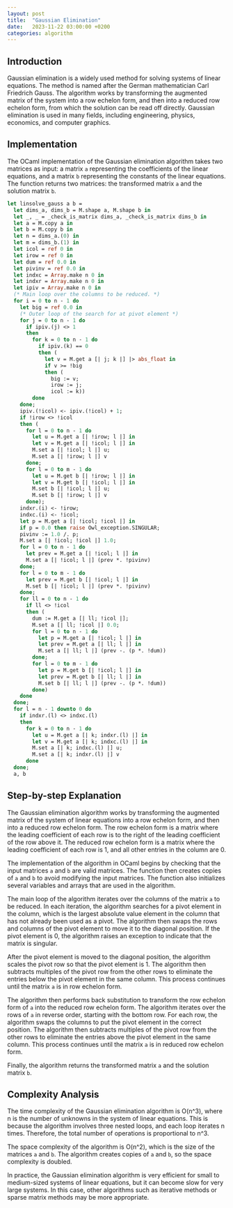 ```yaml
---
layout: post
title:  "Gaussian Elimination"
date:   2023-11-22 03:00:00 +0200
categories: algorithm
---
```


## Introduction  
Gaussian elimination is a widely used method for solving systems of linear equations. The method is named after the German mathematician Carl Friedrich Gauss. The algorithm works by transforming the augmented matrix of the system into a row echelon form, and then into a reduced row echelon form, from which the solution can be read off directly. Gaussian elimination is used in many fields, including engineering, physics, economics, and computer graphics.  
   
## Implementation  
The OCaml implementation of the Gaussian elimination algorithm takes two matrices as input: a matrix `a` representing the coefficients of the linear equations, and a matrix `b` representing the constants of the linear equations. The function returns two matrices: the transformed matrix `a` and the solution matrix `b`.   
  
```ocaml  
let linsolve_gauss a b =
  let dims_a, dims_b = M.shape a, M.shape b in
  let _, _ = _check_is_matrix dims_a, _check_is_matrix dims_b in
  let a = M.copy a in
  let b = M.copy b in
  let n = dims_a.(0) in
  let m = dims_b.(1) in
  let icol = ref 0 in
  let irow = ref 0 in
  let dum = ref 0.0 in
  let pivinv = ref 0.0 in
  let indxc = Array.make n 0 in
  let indxr = Array.make n 0 in
  let ipiv = Array.make n 0 in
  (* Main loop over the columns to be reduced. *)
  for i = 0 to n - 1 do
    let big = ref 0.0 in
    (* Outer loop of the search for at pivot element *)
    for j = 0 to n - 1 do
      if ipiv.(j) <> 1
      then
        for k = 0 to n - 1 do
          if ipiv.(k) == 0
          then (
            let v = M.get a [| j; k |] |> abs_float in
            if v >= !big
            then (
              big := v;
              irow := j;
              icol := k))
        done
    done;
    ipiv.(!icol) <- ipiv.(!icol) + 1;
    if !irow <> !icol
    then (
      for l = 0 to n - 1 do
        let u = M.get a [| !irow; l |] in
        let v = M.get a [| !icol; l |] in
        M.set a [| !icol; l |] u;
        M.set a [| !irow; l |] v
      done;
      for l = 0 to m - 1 do
        let u = M.get b [| !irow; l |] in
        let v = M.get b [| !icol; l |] in
        M.set b [| !icol; l |] u;
        M.set b [| !irow; l |] v
      done);
    indxr.(i) <- !irow;
    indxc.(i) <- !icol;
    let p = M.get a [| !icol; !icol |] in
    if p = 0.0 then raise Owl_exception.SINGULAR;
    pivinv := 1.0 /. p;
    M.set a [| !icol; !icol |] 1.0;
    for l = 0 to n - 1 do
      let prev = M.get a [| !icol; l |] in
      M.set a [| !icol; l |] (prev *. !pivinv)
    done;
    for l = 0 to m - 1 do
      let prev = M.get b [| !icol; l |] in
      M.set b [| !icol; l |] (prev *. !pivinv)
    done;
    for ll = 0 to n - 1 do
      if ll <> !icol
      then (
        dum := M.get a [| ll; !icol |];
        M.set a [| ll; !icol |] 0.0;
        for l = 0 to n - 1 do
          let p = M.get a [| !icol; l |] in
          let prev = M.get a [| ll; l |] in
          M.set a [| ll; l |] (prev -. (p *. !dum))
        done;
        for l = 0 to m - 1 do
          let p = M.get b [| !icol; l |] in
          let prev = M.get b [| ll; l |] in
          M.set b [| ll; l |] (prev -. (p *. !dum))
        done)
    done
  done;
  for l = n - 1 downto 0 do
    if indxr.(l) <> indxc.(l)
    then
      for k = 0 to n - 1 do
        let u = M.get a [| k; indxr.(l) |] in
        let v = M.get a [| k; indxc.(l) |] in
        M.set a [| k; indxc.(l) |] u;
        M.set a [| k; indxr.(l) |] v
      done
  done;
  a, b
```  
   
## Step-by-step Explanation  
The Gaussian elimination algorithm works by transforming the augmented matrix of the system of linear equations into a row echelon form, and then into a reduced row echelon form. The row echelon form is a matrix where the leading coefficient of each row is to the right of the leading coefficient of the row above it. The reduced row echelon form is a matrix where the leading coefficient of each row is 1, and all other entries in the column are 0.  
   
The implementation of the algorithm in OCaml begins by checking that the input matrices `a` and `b` are valid matrices. The function then creates copies of `a` and `b` to avoid modifying the input matrices. The function also initializes several variables and arrays that are used in the algorithm.  
   
The main loop of the algorithm iterates over the columns of the matrix `a` to be reduced. In each iteration, the algorithm searches for a pivot element in the column, which is the largest absolute value element in the column that has not already been used as a pivot. The algorithm then swaps the rows and columns of the pivot element to move it to the diagonal position. If the pivot element is 0, the algorithm raises an exception to indicate that the matrix is singular.  
   
After the pivot element is moved to the diagonal position, the algorithm scales the pivot row so that the pivot element is 1. The algorithm then subtracts multiples of the pivot row from the other rows to eliminate the entries below the pivot element in the same column. This process continues until the matrix `a` is in row echelon form.  
   
The algorithm then performs back substitution to transform the row echelon form of `a` into the reduced row echelon form. The algorithm iterates over the rows of `a` in reverse order, starting with the bottom row. For each row, the algorithm swaps the columns to put the pivot element in the correct position. The algorithm then subtracts multiples of the pivot row from the other rows to eliminate the entries above the pivot element in the same column. This process continues until the matrix `a` is in reduced row echelon form.  
   
Finally, the algorithm returns the transformed matrix `a` and the solution matrix `b`.  
   
## Complexity Analysis  
The time complexity of the Gaussian elimination algorithm is O(n^3), where n is the number of unknowns in the system of linear equations. This is because the algorithm involves three nested loops, and each loop iterates n times. Therefore, the total number of operations is proportional to n^3.  
   
The space complexity of the algorithm is O(n^2), which is the size of the matrices `a` and `b`. The algorithm creates copies of `a` and `b`, so the space complexity is doubled.  
   
In practice, the Gaussian elimination algorithm is very efficient for small to medium-sized systems of linear equations, but it can become slow for very large systems. In this case, other algorithms such as iterative methods or sparse matrix methods may be more appropriate.